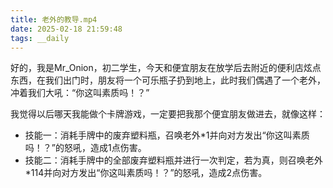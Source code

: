 ```yaml
---
title: 老外的教导.mp4
date: 2025-02-18 21:59:48
tags: __daily
---
```


好的，我是Mr_Onion，初二学生，今天和便宜朋友在放学后去附近的便利店炫点东西，在我们出门时，朋友将一个可乐瓶子扔到地上，此时我们偶遇了一个老外，冲着我们大吼：“你这叫素质吗！？”

我觉得以后哪天我能做个卡牌游戏，一定要把我那个便宜朋友做进去，就像这样：

- 技能一：消耗手牌中的废弃塑料瓶，召唤老外*1并向对方发出“你这叫素质吗！？”的怒吼，造成1点伤害。
- 技能二：消耗手牌中的全部废弃塑料瓶并进行一次判定，若为真，则召唤老外*114并向对方发出“你这叫素质吗！？”的怒吼，造成2点伤害。
